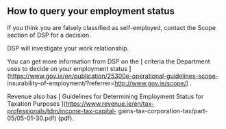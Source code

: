 ##  How to query your employment status

If you think you are falsely classified as self-employed, contact the Scope
section of DSP for a decision.

DSP will investigate your work relationship.

You can get more information from DSP on the [ criteria the Department uses to
decide on your employment status
](https://www.gov.ie/en/publication/25300e-operational-guidelines-scope-
insurability-of-employment/?referrer=http://www.gov.ie/scope/) .

Revenue also has [ Guidelines for Determining Employment Status for Taxation
Purposes ](https://www.revenue.ie/en/tax-professionals/tdm/income-tax-capital-
gains-tax-corporation-tax/part-05/05-01-30.pdf) (pdf).
